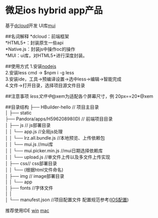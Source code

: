 # 微足ios hybrid app产品

基于<a href="http://www.dcloud.io/">dcloud</a>开发 UI库<a href="https://github.com/dcloudio/mui">mui</a>

##名词解释
*dcloud：前端框架 <br/>
*HTML5+：封装原生一些api <br/>
*Native.js：封装js中操作oc的操作 <br/>
*MUI：ui库，对HTML5+进行深度封装。 <br/>

##使用方式
1.安装<a href="https://nodejs.org/en/">nodejs</a>     <br/>
2.安装less  cmd -> $npm i -g less <br/>
3.安装ide，工具->预编译设置->选中less->编辑->智能完成 <br/>
4.文件->打开目录，选择项目源文件目录 <br/>


##注意事项
*less文件中*@xem为适配各个屏幕尺寸，例   20px==20*@xem



##目录结构
 ├── HBuilder-hello   // 项目主目录<br/>
        │    ├── static<br/>
        ├── Pandora/apps/H59620898(ID)                      // 前端项目目录 <br/>
        │    ├── js                                         // js部署目录<br/>
        │    │       └── app.js //全局js处理        <br/>
        │    │       └── lrz.all.bundle.js //本地预览、上传依赖包 <br/>
        │    │       └── mui.js //mui库<br/>
        │    │       └── mui.picker.min.js //mui日期选择依赖库<br/>
        │    │       └── upload.js //单文件上传以及多文件上传实现<br/>
        │    ├──  css// css部署目录<br/>
        │    │       └── (根据html文件命名)             <br/>
        │    ├──  img // image部署目录<br/>
        │    │       └── app             <br/>
        │    ├──  fonts //字体文件<br/>
        │    │               <br/>
        │    └──  manufest.json //项目配置文件 配置规范参考(<a href="http://ask.dcloud.net.cn/article/41">IOS配置</a>)<br/>

推荐使用IDE
<a href="http://download.dcloud.net.cn/HBuilder.7.0.0.windows.zip">win</a> 
<a href="http://download.dcloud.net.cn/HBuilder.7.0.0.macosx_64.tar.gz">mac</a>  
